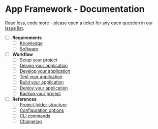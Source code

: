 # App Framework - Documentation

Read less, code more - please open a ticket for any open question in our [issue list](https://github.com/scriptPilot/app-framework/issues).

- [ ] **Requirements**
  - [ ] [Knowledge]()
  - [ ] [Software]()
- [ ] **Workflow**
  - [ ] [Setup your project]()
  - [ ] [Design your application]()
  - [ ] [Develop your application]()
  - [ ] [Test your application]()
  - [ ] [Build your application]()
  - [ ] [Deploy your application]()
  - [ ] [Backup your project]()
- [ ] **References**
  - [ ] [Project folder structure]()
  - [ ] [Configuration options]()
  - [ ] [CLI commands]()
  - [ ] [Changelog]()
